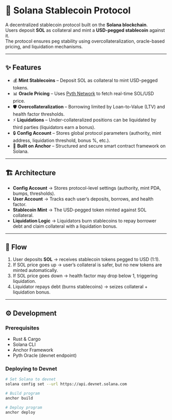 # 🔗 Solana Stablecoin Protocol

A decentralized stablecoin protocol built on the **Solana blockchain**.  
Users deposit **SOL** as collateral and mint a **USD-pegged stablecoin** against it.  
The protocol ensures peg stability using overcollateralization, oracle-based pricing, and liquidation mechanisms.

---

## ✨ Features

- 💰 **Mint Stablecoins** – Deposit SOL as collateral to mint USD-pegged tokens.
- 📊 **Oracle Pricing** – Uses [Pyth Network](https://pyth.network/) to fetch real-time SOL/USD price.
- 🛡 **Overcollateralization** – Borrowing limited by Loan-to-Value (LTV) and health factor thresholds.
- ⚡ **Liquidations** – Under-collateralized positions can be liquidated by third parties (liquidators earn a bonus).
- 🔒 **Config Account** – Stores global protocol parameters (authority, mint address, liquidation threshold, bonus %, etc.).
- 🚀 **Built on Anchor** – Structured and secure smart contract framework on Solana.

---

## 🏗 Architecture

- **Config Account** → Stores protocol-level settings (authority, mint PDA, bumps, thresholds).
- **User Account** → Tracks each user’s deposits, borrows, and health factor.
- **Stablecoin Mint** → The USD-pegged token minted against SOL collateral.
- **Liquidation Logic** → Liquidators burn stablecoins to repay borrower debt and claim collateral with a liquidation bonus.

---

## 🔄 Flow

1. User deposits **SOL** → receives stablecoin tokens pegged to USD (1:1).
2. If SOL price goes up → user’s collateral is safer, but no new tokens are minted automatically.
3. If SOL price goes down → health factor may drop below 1, triggering liquidation.
4. Liquidator repays debt (burns stablecoins) → seizes collateral + liquidation bonus.

---

## ⚙️ Development

### Prerequisites

- Rust & Cargo
- Solana CLI
- Anchor Framework
- Pyth Oracle (devnet endpoint)

### Deploying to Devnet

```bash
# Set Solana to devnet
solana config set --url https://api.devnet.solana.com

# Build program
anchor build

# Deploy program
anchor deploy
```
